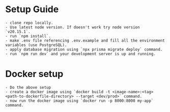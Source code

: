 # Setup Guide

    - clone repo locally.
    - Use latest node version. If doesn't work try node version `v20.15.1`.
    - run `npm install`.
    - make .env file referencing .env.example and fill all the environment variables (use PostgreSQL).
    - apply database migration using `npx prisma migrate deploy` command.
    - run `npm run dev` and your development server is up and running.

# Docker setup

    - Do the above setup
    - create a docker image using `docker build -t <image-name>:<tag> <path-to-dockerfile-directory> --target <dev/prod>` command.
    - now run the docker image using `docker run -p 8000:8000 my-app` command.
